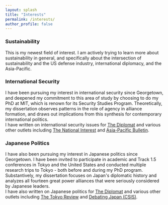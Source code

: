 ```yaml
---
layout: splash
title: "Interests"
permalink: /interests/
author_profile: false
---
```


### Sustainability

This is my newest field of interest. I am actively trying to learn more about sustainability in general, and specifically about the intersection of sustainability and the US defense industry, international diplomacy, and the Asia-Pacific. 

### International Security

I have been pursuing my interest in international security since Georgetown, and deepened my commitment to this area of study by choosing to do my PhD at MIT, which is renown for its Security Studies Program. Theoretically, my dissertation observes patterns in the role of agency in alliance formation, and draws out implications from this synthesis for contemporary international politics. 
<br>
I have written on international security issues for <a href="https://thediplomat.com/authors/mina-pollmann/">The Diplomat</a> and various other outlets including <a href="https://nationalinterest.org/feature/russia-vs-japan-asias-forgotten-island-fight-15942">The National Interest</a> and <a href="https://www.eastwestcenter.org/publications/opening-australias-black-box-the-domestic-debate-over-submarine-production">Asia-Pacific Bulletin</a>.

### Japanese Politics

I have also been pursuing my interest in Japanese politics since Georgetown. I have been invited to participate in academic and Track 1.5 conferences in Tokyo and the United States and conducted multiple research trips to Tokyo - both before and during my PhD program. Substantively, my dissertation focuses on Japan's diplomatic history and analyzes all fourteen great power alliances that were seriously considered by Japanese leaders.
<br>
I have also written on Japanese politics for <a href="https://thediplomat.com/authors/mina-pollmann/">The Diplomat</a> and various other outlets including <a href="https://www.tokyoreview.net/author/minapollmann/">The Tokyo Review</a> and <a href="https://www.csis.org/analysis/resolved-japan-has-not-done-enough-bolster-immigration">Debating Japan (CSIS)</a>.


